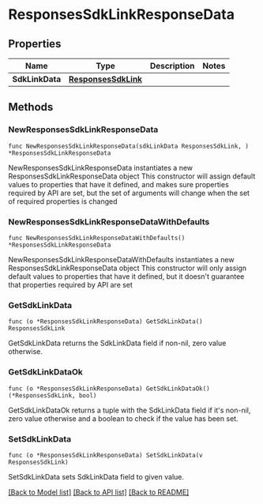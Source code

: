 # ResponsesSdkLinkResponseData

## Properties

Name | Type | Description | Notes
------------ | ------------- | ------------- | -------------
**SdkLinkData** | [**ResponsesSdkLink**](ResponsesSdkLink.md) |  | 

## Methods

### NewResponsesSdkLinkResponseData

`func NewResponsesSdkLinkResponseData(sdkLinkData ResponsesSdkLink, ) *ResponsesSdkLinkResponseData`

NewResponsesSdkLinkResponseData instantiates a new ResponsesSdkLinkResponseData object
This constructor will assign default values to properties that have it defined,
and makes sure properties required by API are set, but the set of arguments
will change when the set of required properties is changed

### NewResponsesSdkLinkResponseDataWithDefaults

`func NewResponsesSdkLinkResponseDataWithDefaults() *ResponsesSdkLinkResponseData`

NewResponsesSdkLinkResponseDataWithDefaults instantiates a new ResponsesSdkLinkResponseData object
This constructor will only assign default values to properties that have it defined,
but it doesn't guarantee that properties required by API are set

### GetSdkLinkData

`func (o *ResponsesSdkLinkResponseData) GetSdkLinkData() ResponsesSdkLink`

GetSdkLinkData returns the SdkLinkData field if non-nil, zero value otherwise.

### GetSdkLinkDataOk

`func (o *ResponsesSdkLinkResponseData) GetSdkLinkDataOk() (*ResponsesSdkLink, bool)`

GetSdkLinkDataOk returns a tuple with the SdkLinkData field if it's non-nil, zero value otherwise
and a boolean to check if the value has been set.

### SetSdkLinkData

`func (o *ResponsesSdkLinkResponseData) SetSdkLinkData(v ResponsesSdkLink)`

SetSdkLinkData sets SdkLinkData field to given value.



[[Back to Model list]](../README.md#documentation-for-models) [[Back to API list]](../README.md#documentation-for-api-endpoints) [[Back to README]](../README.md)



